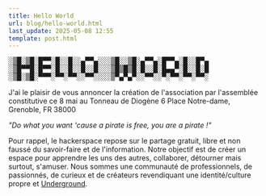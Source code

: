 ```yaml
---
title: Hello World
url: blog/hello-world.html
last_update: 2025-05-08 12:55
template: post.html
---
```


<pre>
░▒█░▒█░█▀▀░█░░█░░▄▀▀▄░░░▒█░░▒█░▄▀▀▄░█▀▀▄░█░░█▀▄
░▒█▀▀█░█▀▀░█░░█░░█░░█░░░▒█▒█▒█░█░░█░█▄▄▀░█░░█░█
░▒█░▒█░▀▀▀░▀▀░▀▀░░▀▀░░░░▒▀▄▀▄▀░░▀▀░░▀░▀▀░▀▀░▀▀░
</pre>

J'ai le plaisir de vous annoncer la création de l'association par l'assemblée constitutive ce 8 mai au Tonneau de Diogène 6 Place Notre-dame, Grenoble, FR 38000

*"Do what you want 'cause a pirate is free, you are a pirate !"*

Pour rappel, le hackerspace repose sur le partage gratuit, libre et non faussé du savoir-faire et de l'information. Notre objectif est de créer un espace pour apprendre les uns des autres, collaborer, détourner mais surtout, s'amuser. Nous sommes une communauté de professionnels, de passionnés, de curieux et de créateurs revendiquant une identité/culture propre et [Underground](#).
